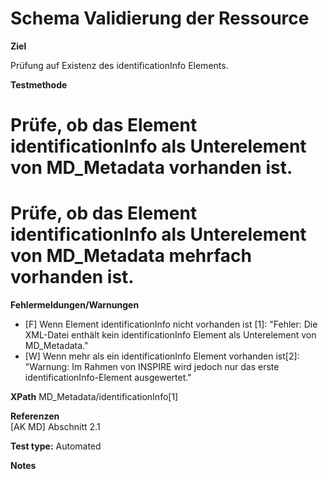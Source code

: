 
# Schema Validierung der Ressource 

**Ziel**	

Prüfung auf Existenz des identificationInfo Elements. 

**Testmethode**	

# Prüfe, ob das Element identificationInfo als Unterelement von MD_Metadata vorhanden ist.
# Prüfe, ob das Element identificationInfo als Unterelement von MD_Metadata mehrfach vorhanden ist.
  

**Fehlermeldungen/Warnungen**
* [F] Wenn Element identificationInfo nicht vorhanden ist [1]: "Fehler: Die XML-Datei enthält kein identificationInfo Element als Unterelement von MD_Metadata."
* [W] Wenn mehr als ein identificationInfo Element vorhanden ist[2]: "Warnung: Im Rahmen von INSPIRE wird jedoch nur das erste identificationInfo-Element ausgewertet."


**XPath**
MD_Metadata/identificationInfo[1]


**Referenzen**	 
[AK MD] Abschnitt 2.1


**Test type:** Automated

**Notes**

